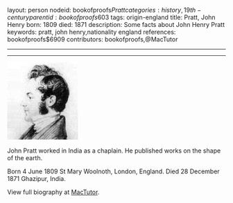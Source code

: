 layout: person
nodeid: bookofproofs$Pratt
categories: history,19th-century
parentid: bookofproofs$603
tags: origin-england
title: Pratt, John Henry
born: 1809
died: 1871
description: Some facts about John Henry Pratt
keywords: pratt, john henry,nationality england
references: bookofproofs$6909
contributors: bookofproofs,@MacTutor

---


---

![Pratt.jpg](https://github.com/bookofproofs/bookofproofs.github.io/blob/main/_sources/_assets/images/portraits/Pratt.jpg?raw=true)

John Pratt worked in India as a chaplain. He published works on the shape of the earth.

Born 4 June 1809 St Mary Woolnoth, London, England. Died 28 December 1871 Ghazipur, India.


View full biography at [MacTutor](https://mathshistory.st-andrews.ac.uk/Biographies/Pratt/).